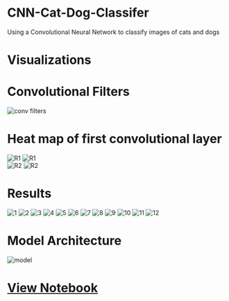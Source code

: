 # CNN-Cat-Dog-Classifer
Using a Convolutional Neural Network to classify images of cats and dogs

# Visualizations
# Convolutional Filters
![conv filters](https://raw.githubusercontent.com/vee-upatising/CNN-Cat-Dog-Classifer/master/Visualization/cat%20dog%20conv.png) <br/>
# Heat map of first convolutional layer<br/>
![R1](https://raw.githubusercontent.com/vee-upatising/CNN-Cat-Dog-Classifer/master/Visualization/R1.JPG)
![R1](https://raw.githubusercontent.com/vee-upatising/CNN-Cat-Dog-Classifer/master/Visualization/Attention.JPG)<br/>
![R2](https://raw.githubusercontent.com/vee-upatising/CNN-Cat-Dog-Classifer/master/Visualization/R2.JPG)
![R2](https://raw.githubusercontent.com/vee-upatising/CNN-Cat-Dog-Classifer/master/Visualization/Attention2.JPG)

# Results
![1](https://raw.githubusercontent.com/vee-upatising/CNN-Cat-Dog-Classifer/master/1.JPG)
![2](https://raw.githubusercontent.com/vee-upatising/CNN-Cat-Dog-Classifer/master/2.JPG)
![3](https://raw.githubusercontent.com/vee-upatising/CNN-Cat-Dog-Classifer/master/3.JPG)
![4](https://raw.githubusercontent.com/vee-upatising/CNN-Cat-Dog-Classifer/master/4.JPG)
![5](https://raw.githubusercontent.com/vee-upatising/CNN-Cat-Dog-Classifer/master/5.JPG)
![6](https://raw.githubusercontent.com/vee-upatising/CNN-Cat-Dog-Classifer/master/6.JPG)
![7](https://raw.githubusercontent.com/vee-upatising/CNN-Cat-Dog-Classifer/master/7.JPG)
![8](https://raw.githubusercontent.com/vee-upatising/CNN-Cat-Dog-Classifer/master/8.JPG)
![9](https://raw.githubusercontent.com/vee-upatising/CNN-Cat-Dog-Classifer/master/9.JPG)
![10](https://raw.githubusercontent.com/vee-upatising/CNN-Cat-Dog-Classifer/master/10.JPG)
![11](https://raw.githubusercontent.com/vee-upatising/CNN-Cat-Dog-Classifer/master/11.JPG)
![12](https://raw.githubusercontent.com/vee-upatising/CNN-Cat-Dog-Classifer/master/12.JPG)

# Model Architecture
![model](https://github.com/vee-upatising/CNN-Cat-Dog-Classifer/blob/master/Visualization/model.png)

# [View Notebook](https://nbviewer.jupyter.org/github/vee-upatising/CNN-Cat-Dog-Classifer/blob/master/CNN%20Cat%20Dog.ipynb)

